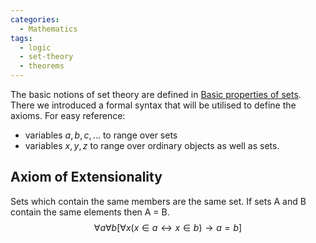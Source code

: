 ```yaml
---
categories:
  - Mathematics
tags:
  - logic
  - set-theory
  - theorems
---
```


The basic notions of set theory are defined in [Basic properties of sets](Basic%20properties%20of%20sets.md). There we introduced a formal syntax that will be utilised to define the axioms. For easy reference:

- variables $a,b,c,...$ to range over sets
- variables $x,y,z$ to range over ordinary objects as well as sets.

## Axiom of Extensionality

Sets which contain the same members are the same set. If sets A and B contain the same elements then A = B.
$$\forall a \forall b [\forall x (x \in a \longleftrightarrow x \in b) \rightarrow a =b]$$
